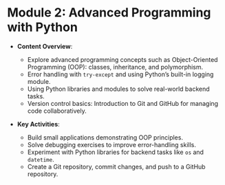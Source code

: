 # Module 2: Advanced Programming with Python

- **Content Overview**:
  - Explore advanced programming concepts such as Object-Oriented Programming (OOP): classes, inheritance, and polymorphism.
  - Error handling with `try-except` and using Python’s built-in logging module.
  - Using Python libraries and modules to solve real-world backend tasks.
  - Version control basics: Introduction to Git and GitHub for managing code collaboratively.

- **Key Activities**:  
  - Build small applications demonstrating OOP principles.
  - Solve debugging exercises to improve error-handling skills.
  - Experiment with Python libraries for backend tasks like `os` and `datetime`.
  - Create a Git repository, commit changes, and push to a GitHub repository.